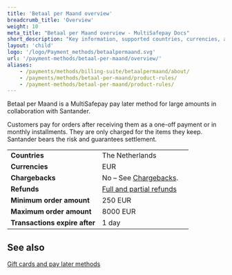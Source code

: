 ```yaml
---
title: 'Betaal per Maand overview'
breadcrumb_title: 'Overview'
weight: 10
meta_title: "Betaal per Maand overview - MultiSafepay Docs"
short_description: "Key information, supported countries, currencies, and features"
layout: 'child'
logo: '/logo/Payment_methods/betaalpermaand.svg'
url: '/payment-methods/betaal-per-maand/overview/'
aliases:
    - /payments/methods/billing-suite/betaalpermaand/about/
    - /payments/methods/betaal-per-maand/product-rules/
    - /payment-methods/betaal-per-maand/product-rules/
---
```

Betaal per Maand is a MultiSafepay pay later method for large amounts in collaboration with Santander. 

Customers pay for orders after receiving them as a one-off payment or in monthly installments. They are only charged for the items they keep. Santander bears the risk and guarantees settlement.

|   |   |   |
|---|---|---|
| **Countries**  | The Netherlands  | 
| **Currencies**  | EUR  | 
| **Chargebacks**  | No – See [Chargebacks](/payments/chargebacks/). | 
| **Refunds** | [Full and partial refunds](/refunds/full-partial/) |
| **Minimum order amount** | 250 EUR |
| **Maximum order amount** | 8000 EUR |
| **Transactions expire after** | 1 day |

## See also 

[Gift cards and pay later methods](/payment-methods/gift-cards/pay-later-methods/)




